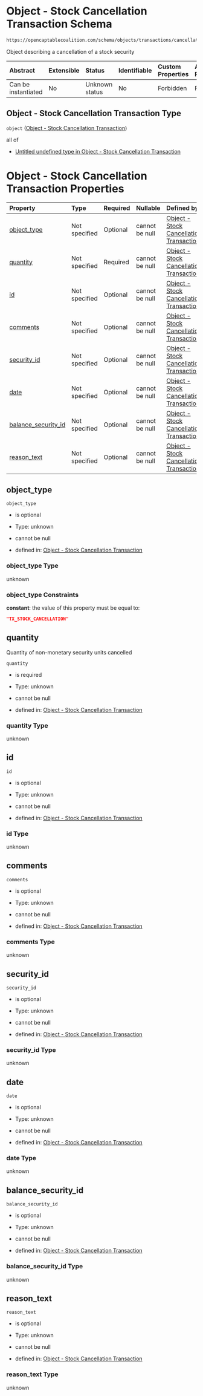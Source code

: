 # Object - Stock Cancellation Transaction Schema

```txt
https://opencaptablecoalition.com/schema/objects/transactions/cancellation/stock_cancellation
```

Object describing a cancellation of a stock security

| Abstract            | Extensible | Status         | Identifiable | Custom Properties | Additional Properties | Access Restrictions | Defined In                                                                                                                           |
| :------------------ | :--------- | :------------- | :----------- | :---------------- | :-------------------- | :------------------ | :----------------------------------------------------------------------------------------------------------------------------------- |
| Can be instantiated | No         | Unknown status | No           | Forbidden         | Forbidden             | none                | [StockCancellation.schema.json](../../schema/objects/transactions/cancellation/StockCancellation.schema.json "open original schema") |

## Object - Stock Cancellation Transaction Type

`object` ([Object - Stock Cancellation Transaction](stockcancellation.md))

all of

*   [Untitled undefined type in Object - Stock Cancellation Transaction](stockcancellation-allof-0.md "check type definition")

# Object - Stock Cancellation Transaction Properties

| Property                                    | Type          | Required | Nullable       | Defined by                                                                                                                                                                                                                     |
| :------------------------------------------ | :------------ | :------- | :------------- | :----------------------------------------------------------------------------------------------------------------------------------------------------------------------------------------------------------------------------- |
| [object_type](#object_type)                 | Not specified | Optional | cannot be null | [Object - Stock Cancellation Transaction](stockcancellation-properties-object_type.md "https://opencaptablecoalition.com/schema/objects/transactions/cancellation/stock_cancellation#/properties/object_type")                 |
| [quantity](#quantity)                       | Not specified | Required | cannot be null | [Object - Stock Cancellation Transaction](stockcancellation-properties-quantity.md "https://opencaptablecoalition.com/schema/objects/transactions/cancellation/stock_cancellation#/properties/quantity")                       |
| [id](#id)                                   | Not specified | Optional | cannot be null | [Object - Stock Cancellation Transaction](stockcancellation-properties-id.md "https://opencaptablecoalition.com/schema/objects/transactions/cancellation/stock_cancellation#/properties/id")                                   |
| [comments](#comments)                       | Not specified | Optional | cannot be null | [Object - Stock Cancellation Transaction](stockcancellation-properties-comments.md "https://opencaptablecoalition.com/schema/objects/transactions/cancellation/stock_cancellation#/properties/comments")                       |
| [security_id](#security_id)                 | Not specified | Optional | cannot be null | [Object - Stock Cancellation Transaction](stockcancellation-properties-security_id.md "https://opencaptablecoalition.com/schema/objects/transactions/cancellation/stock_cancellation#/properties/security_id")                 |
| [date](#date)                               | Not specified | Optional | cannot be null | [Object - Stock Cancellation Transaction](stockcancellation-properties-date.md "https://opencaptablecoalition.com/schema/objects/transactions/cancellation/stock_cancellation#/properties/date")                               |
| [balance_security_id](#balance_security_id) | Not specified | Optional | cannot be null | [Object - Stock Cancellation Transaction](stockcancellation-properties-balance_security_id.md "https://opencaptablecoalition.com/schema/objects/transactions/cancellation/stock_cancellation#/properties/balance_security_id") |
| [reason_text](#reason_text)                 | Not specified | Optional | cannot be null | [Object - Stock Cancellation Transaction](stockcancellation-properties-reason_text.md "https://opencaptablecoalition.com/schema/objects/transactions/cancellation/stock_cancellation#/properties/reason_text")                 |

## object_type



`object_type`

*   is optional

*   Type: unknown

*   cannot be null

*   defined in: [Object - Stock Cancellation Transaction](stockcancellation-properties-object_type.md "https://opencaptablecoalition.com/schema/objects/transactions/cancellation/stock_cancellation#/properties/object_type")

### object_type Type

unknown

### object_type Constraints

**constant**: the value of this property must be equal to:

```json
"TX_STOCK_CANCELLATION"
```

## quantity

Quantity of non-monetary security units cancelled

`quantity`

*   is required

*   Type: unknown

*   cannot be null

*   defined in: [Object - Stock Cancellation Transaction](stockcancellation-properties-quantity.md "https://opencaptablecoalition.com/schema/objects/transactions/cancellation/stock_cancellation#/properties/quantity")

### quantity Type

unknown

## id



`id`

*   is optional

*   Type: unknown

*   cannot be null

*   defined in: [Object - Stock Cancellation Transaction](stockcancellation-properties-id.md "https://opencaptablecoalition.com/schema/objects/transactions/cancellation/stock_cancellation#/properties/id")

### id Type

unknown

## comments



`comments`

*   is optional

*   Type: unknown

*   cannot be null

*   defined in: [Object - Stock Cancellation Transaction](stockcancellation-properties-comments.md "https://opencaptablecoalition.com/schema/objects/transactions/cancellation/stock_cancellation#/properties/comments")

### comments Type

unknown

## security_id



`security_id`

*   is optional

*   Type: unknown

*   cannot be null

*   defined in: [Object - Stock Cancellation Transaction](stockcancellation-properties-security_id.md "https://opencaptablecoalition.com/schema/objects/transactions/cancellation/stock_cancellation#/properties/security_id")

### security_id Type

unknown

## date



`date`

*   is optional

*   Type: unknown

*   cannot be null

*   defined in: [Object - Stock Cancellation Transaction](stockcancellation-properties-date.md "https://opencaptablecoalition.com/schema/objects/transactions/cancellation/stock_cancellation#/properties/date")

### date Type

unknown

## balance_security_id



`balance_security_id`

*   is optional

*   Type: unknown

*   cannot be null

*   defined in: [Object - Stock Cancellation Transaction](stockcancellation-properties-balance_security_id.md "https://opencaptablecoalition.com/schema/objects/transactions/cancellation/stock_cancellation#/properties/balance_security_id")

### balance_security_id Type

unknown

## reason_text



`reason_text`

*   is optional

*   Type: unknown

*   cannot be null

*   defined in: [Object - Stock Cancellation Transaction](stockcancellation-properties-reason_text.md "https://opencaptablecoalition.com/schema/objects/transactions/cancellation/stock_cancellation#/properties/reason_text")

### reason_text Type

unknown
